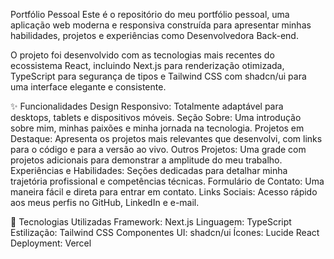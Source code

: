 Portfólio Pessoal
Este é o repositório do meu portfólio pessoal, uma aplicação web moderna e responsiva construída para apresentar minhas habilidades, projetos e experiências como Desenvolvedora Back-end.

O projeto foi desenvolvido com as tecnologias mais recentes do ecossistema React, incluindo Next.js para renderização otimizada, TypeScript para segurança de tipos e Tailwind CSS com shadcn/ui para uma interface elegante e consistente.

✨ Funcionalidades
Design Responsivo: Totalmente adaptável para desktops, tablets e dispositivos móveis.
Seção Sobre: Uma introdução sobre mim, minhas paixões e minha jornada na tecnologia.
Projetos em Destaque: Apresenta os projetos mais relevantes que desenvolvi, com links para o código e para a versão ao vivo.
Outros Projetos: Uma grade com projetos adicionais para demonstrar a amplitude do meu trabalho.
Experiências e Habilidades: Seções dedicadas para detalhar minha trajetória profissional e competências técnicas.
Formulário de Contato: Uma maneira fácil e direta para entrar em contato.
Links Sociais: Acesso rápido aos meus perfis no GitHub, LinkedIn e e-mail.

🚀 Tecnologias Utilizadas
Framework: Next.js
Linguagem: TypeScript
Estilização: Tailwind CSS
Componentes UI: shadcn/ui
Ícones: Lucide React
Deployment: Vercel